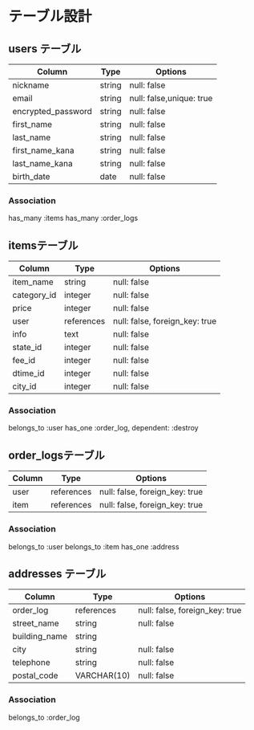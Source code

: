 # テーブル設計

## users テーブル

| Column             | Type   | Options             |
| ------------------ | ------ | -----------         |
| nickname           | string | null: false             |
| email              | string | null: false,unique: true|
| encrypted_password | string | null: false             |
| first_name         | string | null: false             |
| last_name          | string | null: false             |
| first_name_kana    | string | null: false             |
| last_name_kana     | string | null: false             |
| birth_date         | date   | null: false             |


### Association

has_many :items
has_many :order_logs


##  itemsテーブル

| Column             | Type      | Options                     |
| ------------------ | ------    | -----------                 |
| item_name          | string        | null: false                 |
| category_id          | integer    | null: false                 |
| price              | integer       | null: false                 |
| user               | references    | null: false, foreign_key: true  |
| info               | text         | null: false                 |
| state_id             | integer    | null: false                 |
| fee_id              | integer    | null: false                 |
| dtime_id          | integer    | null: false                 |
| city_id         | integer    | null: false                 |

### Association

belongs_to  :user
has_one :order_log, dependent: :destroy

## order_logsテーブル

| Column             | Type      | Options         |
| ------------------ | ------    | -----------     |
| user               | references    | null: false, foreign_key: true|
| item               | references    | null: false, foreign_key: true|

### Association
belongs_to :user
belongs_to :item
has_one :address

## addresses テーブル

| Column             | Type       | Options                           |
| ------------------ | ------     | -----------                       |
| order_log          |references  | null: false, foreign_key: true          |
| street_name        | string     | null: false                          |
| building_name      | string     |                                 |
| city               | string     | null: false                          |
| telephone          | string     | null: false                         |
| postal_code        | VARCHAR(10)| null: false                          |




### Association
belongs_to :order_log